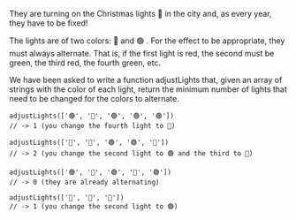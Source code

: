 They are turning on the Christmas lights 🎄 in the city and, as every year, they have to be fixed!

The lights are of two colors: 🔴 and 🟢 . For the effect to be appropriate, they must always alternate. That is, if the first light is red, the second must be green, the third red, the fourth green, etc.

We have been asked to write a function adjustLights that, given an array of strings with the color of each light, return the minimum number of lights that need to be changed for the colors to alternate.

```
adjustLights(['🟢', '🔴', '🟢', '🟢', '🟢'])
// -> 1 (you change the fourth light to 🔴)

adjustLights(['🔴', '🔴', '🟢', '🟢', '🔴'])
// -> 2 (you change the second light to 🟢 and the third to 🔴)

adjustLights(['🟢', '🔴', '🟢', '🔴', '🟢'])
// -> 0 (they are already alternating)

adjustLights(['🔴', '🔴', '🔴'])
// -> 1 (you change the second light to 🟢)
```

